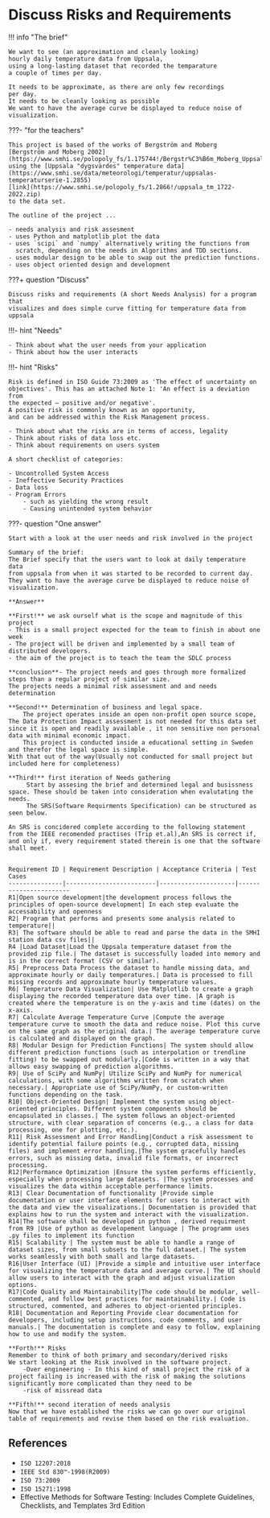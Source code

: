 # Discuss Risks and Requirements

!!! info "The brief"

    We want to see (an approximation and cleanly looking)
    hourly daily temperature data from Uppsala,
    using a long-lasting dataset that recorded the temparature
    a couple of times per day.

    It needs to be approximate, as there are only few recordings
    per day.
    It needs to be cleanly looking as possible
    We want to have the average curve be displayed to reduce noise of visualization.

???- "for the teachers"

    This project is based of the works of Bergström and Moberg
    [Bergström and Moberg 2002](https://www.smhi.se/polopoly_fs/1.175744!/Bergstr%C3%B6m_Moberg_Uppsala.pdf),
    using the [Uppsala "dygsvärdes" temperature data](https://www.smhi.se/data/meteorologi/temperatur/uppsalas-temperaturserie-1.2855)
    [link](https://www.smhi.se/polopoly_fs/1.2866!/uppsala_tm_1722-2022.zip)
    to the data set.

    The outline of the project ...

    - needs analysis and risk assesment
    - uses Python and matplotlib plot the data
    - uses `scipi` and `numpy` alternatively writing the functions from
      scratch, depending on the needs in Algorithms and TDD sections.
    - uses modular design to be able to swap out the prediction functions.
    - uses object oriented design and development


???+ question "Discuss"

    Discuss risks and requirements (A short Needs Analysis) for a program that
    visualizes and does simple curve fitting for temperature data from uppsala

!!!- hint "Needs"

    - Think about what the user needs from your application
    - Think about how the user interacts


!!!- hint "Risks"

    Risk is defined in ISO Guide 73:2009 as 'The effect of uncertainty on
    objectives'. This has an attached Note 1: 'An effect is a deviation from
    the expected — positive and/or negative'.
    A positive risk is commonly known as an opportunity,
    and can be addressed within the Risk Management process.

    - Think about what the risks are in terms of access, legality
    - Think about risks of data loss etc.
    - Think about requirements on users system

    A short checklist of categories:

    - Uncontrolled System Access
    - Ineffective Security Practices
    - Data loss
    - Program Errors
        - such as yielding the wrong result
        - Causing unintended system behavior


???- question "One answer"

    Start with a look at the user needs and risk involved in the project

    Summary of the brief:
    The Brief specify that the users want to look at daily temperature data
    from uppsala from when it was started to be recorded to current day.
    They want to have the average curve be displayed to reduce noise of visualization.

    **Answer**

    **First!** we ask ourself what is the scope and magnitude of this project
    - This is a small project expected for the team to finish in about one week
    - The project will be driven and implemented by a small team of distributed developers.
    - the aim of the project is to teach the team the SDLC process

    **conclusion**- The project needs and goes through more formalized steps than a regular project of similar size.
    The projects needs a minimal risk assessment and and needs determination

    **Second!** Determination of business and legal space.
        The project operates inside an open non-profit open source scope, The Data Protection Impact assessment is not needed for this data set since it is open and readily available , it non sensitive non personal data with minimal economic impact.
        This project is conducted inside a educational setting in Sweden and therefor the legal space is simple.
    With that out of the way(Usually not conducted for small project but included here for completeness)

    **Third!** first iteration of Needs gathering
         Start by assesing the brief and determined legal and busissness space. These should be taken into consideration when evalutating the needs.
         The SRS(Software Requirments Specification) can be structured as seen below.

    An SRS is concidered complete according to the following statement from the IEEE recomended practises (Trip et.al),An SRS is correct if, and only if, every requirement stated therein is one that the software shall meet.


    Requirement ID | Requirement Description | Acceptance Criteria | Test Cases
    ---------------|-------------------------|---------------------|-----------------------
    R1|Open source development|the development process follows the principles of open-source development| In each step evaluate the accessability and openness
    R2| Program that performs and presents some analysis related to temperature||
    R3| The software should be able to read and parse the data in the SMHI station data csv files||
    R4 |Load Dataset|Load the Uppsala temperature dataset from the provided zip file.| The dataset is successfully loaded into memory and is in the correct format (CSV or similar).
    R5| Preprocess Data Process the dataset to handle missing data, and approximate hourly or daily temperatures.| Data is processed to fill missing records and approximate hourly temperature values.
    R6| Temperature Data Visualization| Use Matplotlib to create a graph displaying the recorded temperature data over time. |A graph is created where the temperature is on the y-axis and time (dates) on the x-axis.
    R7| Calculate Average Temperature Curve |Compute the average temperature curve to smooth the data and reduce noise. Plot this curve on the same graph as the original data.| The average temperature curve is calculated and displayed on the graph.
    R8| Modular Design for Prediction Functions| The system should allow different prediction functions (such as interpolation or trendline fitting) to be swapped out modularly.|Code is written in a way that allows easy swapping of prediction algorithms.
    R9| Use of SciPy and NumPy| Utilize SciPy and NumPy for numerical calculations, with some algorithms written from scratch when necessary.| Appropriate use of SciPy/NumPy, or custom-written functions depending on the task.
    R10| Object-Oriented Design| Implement the system using object-oriented principles. Different system components should be encapsulated in classes.| The system follows an object-oriented structure, with clear separation of concerns (e.g., a class for data processing, one for plotting, etc.).
    R11| Risk Assessment and Error Handling|Conduct a risk assessment to identify potential failure points (e.g., corrupted data, missing files) and implement error handling.|The system gracefully handles errors, such as missing data, invalid file formats, or incorrect processing.
    R12|Performance Optimization |Ensure the system performs efficiently, especially when processing large datasets. |The system processes and visualizes the data within acceptable performance limits.
    R13| Clear Documentation of functionality |Provide simple documentation or user interface elements for users to interact with the data and view the visualizations.| Documentation is provided that explains how to run the system and interact with the visualization.
    R14|The software shall be developed in python , derived requirment from R9 |Use of python as developement language | The programm uses .py files to implement its function
    R15| Scalability | The system must be able to handle a range of dataset sizes, from small subsets to the full dataset.| The system works seamlessly with both small and large datasets.
    R16|User Interface (UI) |Provide a simple and intuitive user interface for visualizing the temperature data and average curve.| The UI should allow users to interact with the graph and adjust visualization options.
    R17|Code Quality and Maintainability|The code should be modular, well-commented, and follow best practices for maintainability.| Code is structured, commented, and adheres to object-oriented principles.
    R18| Documentation and Reporting Provide clear documentation for developers, including setup instructions, code comments, and user manuals.| The documentation is complete and easy to follow, explaining how to use and modify the system.

    **Forth!** Risks
    Remember to think of both primary and secondary/derived risks
    We start looking at the Risk involved in the software project.
        -Over engineering - In this kind of small project the risk of a project failing is increased with the risk of making the solutions significantly more complicated than they need to be
        -risk of missread data

    **Fifth!** second iteration of needs analysis
    Now that we have established the risks we can go over our original table of requirements and revise them based on the risk evaluation.


## References

- `ISO 12207:2018`
- `IEEE Std 830™-1998(R2009)`
- `ISO 73:2009`
- `ISO 15271:1998`
- Effective Methods for Software Testing: Includes Complete Guidelines,
  Checklists, and Templates 3rd Edition
